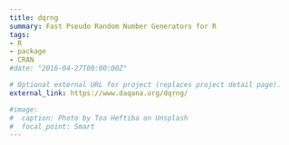 ```yaml
---
title: dqrng
summary: Fast Pseudo Random Number Generators for R
tags:
- R
- package
- CRAN
#date: "2016-04-27T00:00:00Z"

# Optional external URL for project (replaces project detail page).
external_link: https://www.daqana.org/dqrng/

#image:
#  caption: Photo by Toa Heftiba on Unsplash
#  focal_point: Smart
---
```

